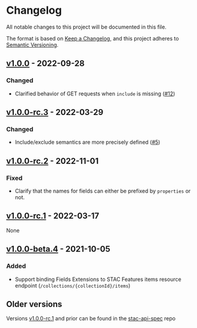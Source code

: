 # Changelog

All notable changes to this project will be documented in this file.

The format is based on [Keep a Changelog](https://keepachangelog.com/en/1.0.0/),
and this project adheres to [Semantic Versioning](https://semver.org/spec/v2.0.0.html).

## [v1.0.0] - 2022-09-28

### Changed

- Clarified behavior of GET requests when `include` is missing ([#12](https://github.com/stac-api-extensions/fields/pull/12))

## [v1.0.0-rc.3] - 2022-03-29

### Changed

- Include/exclude semantics are more precisely defined ([#5](https://github.com/stac-api-extensions/fields/pull/5))

## [v1.0.0-rc.2] - 2022-11-01

### Fixed

- Clarify that the names for fields can either be prefixed by `properties` or not.

## [v1.0.0-rc.1] - 2022-03-17

None

## [v1.0.0-beta.4] - 2021-10-05

### Added

- Support binding Fields Extensions to STAC Features items resource
  endpoint (`/collections/{collectionId}/items`)

## Older versions

Versions [v1.0.0-rc.1](https://github.com/radiantearth/stac-api-spec/tree/v1.0.0-rc.1) and
prior can be found in the [stac-api-spec](https://github.com/radiantearth/stac-api-spec/) repo

[Unreleased]: <https://github.com/stac-api-extensions/fields/compare/v1.0.0...main>
[v1.0.0]: <https://github.com/stac-api-extensions/fields/tree/v1.0.0>
[v1.0.0-rc.3]: <https://github.com/stac-api-extensions/fields/tree/v1.0.0-rc.3>
[v1.0.0-rc.2]: <https://github.com/stac-api-extensions/fields/tree/v1.0.0-rc.2>
[v1.0.0-rc.1]: <https://github.com/radiantearth/stac-api-spec/tree/v1.0.0-rc.1>
[v1.0.0-beta.4]: <https://github.com/radiantearth/stac-api-spec/tree/v1.0.0-beta.4>
